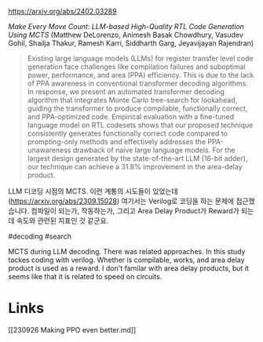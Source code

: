 https://arxiv.org/abs/2402.03289

*Make Every Move Count: LLM-based High-Quality RTL Code Generation Using MCTS* (Matthew DeLorenzo, Animesh Basak Chowdhury, Vasudev Gohil, Shailja Thakur, Ramesh Karri, Siddharth Garg, Jeyavijayan Rajendran)

> Existing large language models (LLMs) for register transfer level code generation face challenges like compilation failures and suboptimal power, performance, and area (PPA) efficiency. This is due to the lack of PPA awareness in conventional transformer decoding algorithms. In response, we present an automated transformer decoding algorithm that integrates Monte Carlo tree-search for lookahead, guiding the transformer to produce compilable, functionally correct, and PPA-optimized code. Empirical evaluation with a fine-tuned language model on RTL codesets shows that our proposed technique consistently generates functionally correct code compared to prompting-only methods and effectively addresses the PPA-unawareness drawback of naive large language models. For the largest design generated by the state-of-the-art LLM (16-bit adder), our technique can achieve a 31.8% improvement in the area-delay product.

LLM 디코딩 시점의 MCTS. 이런 계통의 시도들이 있었는데 (https://arxiv.org/abs/2309.15028) 여기서는 Verilog로 코딩을 하는 문제에 접근했습니다. 컴파일이 되는가, 작동하는가, 그리고 Area Delay Product가 Reward가 되는데 속도와 관련된 지표인 것 같군요.

#decoding #search 

MCTS during LLM decoding. There was related approaches. In this study tackes coding with verilog. Whether is compilable, works, and area delay product is used as a reward. I don't familar with area delay products, but it seems like that it is related to speed on circuits.

# Links

[[230926 Making PPO even better.md]]
